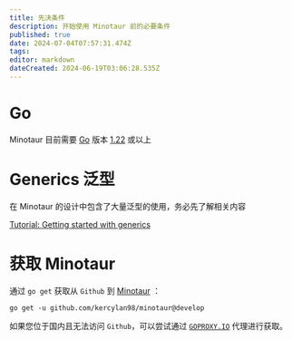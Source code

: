 ```yaml
---
title: 先决条件
description: 开始使用 Minotaur 前的必要条件
published: true
date: 2024-07-04T07:57:31.474Z
tags: 
editor: markdown
dateCreated: 2024-06-19T03:06:28.535Z
---
```


# Go
Minotaur 目前需要 [Go](https://go.dev/) 版本 [1.22](https://go.dev/doc/devel/release#go1.22.0) 或以上

# Generics 泛型
在 Minotaur 的设计中包含了大量泛型的使用，务必先了解相关内容

[Tutorial: Getting started with generics](https://go.dev/doc/tutorial/generics)

# 获取 Minotaur

通过 `go get` 获取从 `Github` 到 [Minotaur](https://github.com/kercylan98/minotaur) ：

```shell
go get -u github.com/kercylan98/minotaur@develop
```

如果您位于国内且无法访问 `Github`，可以尝试通过 [`GOPROXY.IO`](https://goproxy.io/docs/getting-started.html) 代理进行获取。
